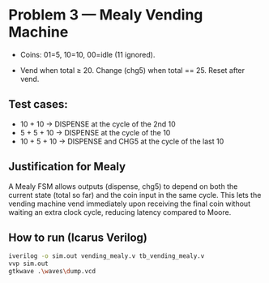 # Problem 3 — Mealy Vending Machine

- Coins: 01=5, 10=10, 00=idle (11 ignored).

- Vend when total ≥ 20. Change (chg5) when total == 25. Reset after vend.

## Test cases:
- 10 + 10 → DISPENSE at the cycle of the 2nd 10
- 5 + 5 + 10 → DISPENSE at the cycle of the 10
- 10 + 5 + 10 → DISPENSE and CHG5 at the cycle of the last 10

## Justification for Mealy
A Mealy FSM allows outputs (dispense, chg5) to depend on both the current state (total so far) and the coin input in the same cycle. This lets the vending machine vend immediately upon receiving the final coin without waiting an extra clock cycle, reducing latency compared to Moore.

## How to run (Icarus Verilog)
```sh
iverilog -o sim.out vending_mealy.v tb_vending_mealy.v
vvp sim.out
gtkwave .\waves\dump.vcd